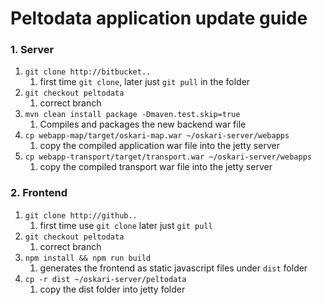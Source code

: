 # Peltodata application update guide

### 1. Server
1. `git clone http://bitbucket..`
   1. first time `git clone`, later just `git pull` in the folder
2. `git checkout peltodata`
   1. correct branch      
3. `mvn clean install package -Dmaven.test.skip=true`
   1. Compiles and packages the new backend war file
4. `cp webapp-map/target/oskari-map.war ~/oskari-server/webapps`
   1. copy the compiled application war file into the jetty server  
5. `cp webapp-transport/target/transport.war ~/oskari-server/webapps`
   1. copy the compiled transport war file into the jetty server  

### 2. Frontend

1. `git clone http://github..`
   1. first time use `git clone` later just `git pull`
2. `git checkout peltodata`
   1. correct branch
3. `npm install && npm run build`
   1. generates the frontend as static javascript files under `dist` folder
4. `cp -r dist ~/oskari-server/peltodata`
   1. copy the dist folder into jetty folder
